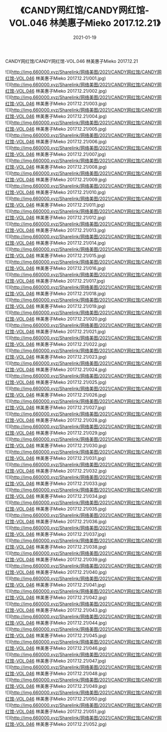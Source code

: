 ﻿---
layout: post
title:  《CANDY网红馆/CANDY网红馆-VOL.046 林美惠子Mieko 2017.12.21》
date:   2021-01-19
img: http://img.660000.xyz/Sharelink/网络美图/2021/CANDY网红馆/CANDY网红馆-VOL.046 林美惠子Mieko 2017.12.21/000.jpg
categories: [美女, 清纯, 唯美]
---

CANDY网红馆/CANDY网红馆-VOL.046 林美惠子Mieko 2017.12.21

 ![](http://img.660000.xyz/Sharelink/网络美图/2021/CANDY网红馆/CANDY网红馆-VOL.046 林美惠子Mieko 2017.12.21/001.jpg) <br>![](http://img.660000.xyz/Sharelink/网络美图/2021/CANDY网红馆/CANDY网红馆-VOL.046 林美惠子Mieko 2017.12.21/002.jpg) <br>![](http://img.660000.xyz/Sharelink/网络美图/2021/CANDY网红馆/CANDY网红馆-VOL.046 林美惠子Mieko 2017.12.21/003.jpg) <br>![](http://img.660000.xyz/Sharelink/网络美图/2021/CANDY网红馆/CANDY网红馆-VOL.046 林美惠子Mieko 2017.12.21/004.jpg) <br>![](http://img.660000.xyz/Sharelink/网络美图/2021/CANDY网红馆/CANDY网红馆-VOL.046 林美惠子Mieko 2017.12.21/005.jpg) <br>![](http://img.660000.xyz/Sharelink/网络美图/2021/CANDY网红馆/CANDY网红馆-VOL.046 林美惠子Mieko 2017.12.21/006.jpg) <br>![](http://img.660000.xyz/Sharelink/网络美图/2021/CANDY网红馆/CANDY网红馆-VOL.046 林美惠子Mieko 2017.12.21/007.jpg) <br>![](http://img.660000.xyz/Sharelink/网络美图/2021/CANDY网红馆/CANDY网红馆-VOL.046 林美惠子Mieko 2017.12.21/008.jpg) <br>![](http://img.660000.xyz/Sharelink/网络美图/2021/CANDY网红馆/CANDY网红馆-VOL.046 林美惠子Mieko 2017.12.21/009.jpg) <br>![](http://img.660000.xyz/Sharelink/网络美图/2021/CANDY网红馆/CANDY网红馆-VOL.046 林美惠子Mieko 2017.12.21/010.jpg) <br>![](http://img.660000.xyz/Sharelink/网络美图/2021/CANDY网红馆/CANDY网红馆-VOL.046 林美惠子Mieko 2017.12.21/011.jpg) <br>![](http://img.660000.xyz/Sharelink/网络美图/2021/CANDY网红馆/CANDY网红馆-VOL.046 林美惠子Mieko 2017.12.21/012.jpg) <br>![](http://img.660000.xyz/Sharelink/网络美图/2021/CANDY网红馆/CANDY网红馆-VOL.046 林美惠子Mieko 2017.12.21/013.jpg) <br>![](http://img.660000.xyz/Sharelink/网络美图/2021/CANDY网红馆/CANDY网红馆-VOL.046 林美惠子Mieko 2017.12.21/014.jpg) <br>![](http://img.660000.xyz/Sharelink/网络美图/2021/CANDY网红馆/CANDY网红馆-VOL.046 林美惠子Mieko 2017.12.21/015.jpg) <br>![](http://img.660000.xyz/Sharelink/网络美图/2021/CANDY网红馆/CANDY网红馆-VOL.046 林美惠子Mieko 2017.12.21/016.jpg) <br>![](http://img.660000.xyz/Sharelink/网络美图/2021/CANDY网红馆/CANDY网红馆-VOL.046 林美惠子Mieko 2017.12.21/017.jpg) <br>![](http://img.660000.xyz/Sharelink/网络美图/2021/CANDY网红馆/CANDY网红馆-VOL.046 林美惠子Mieko 2017.12.21/018.jpg) <br>![](http://img.660000.xyz/Sharelink/网络美图/2021/CANDY网红馆/CANDY网红馆-VOL.046 林美惠子Mieko 2017.12.21/019.jpg) <br>![](http://img.660000.xyz/Sharelink/网络美图/2021/CANDY网红馆/CANDY网红馆-VOL.046 林美惠子Mieko 2017.12.21/020.jpg) <br>![](http://img.660000.xyz/Sharelink/网络美图/2021/CANDY网红馆/CANDY网红馆-VOL.046 林美惠子Mieko 2017.12.21/021.jpg) <br>![](http://img.660000.xyz/Sharelink/网络美图/2021/CANDY网红馆/CANDY网红馆-VOL.046 林美惠子Mieko 2017.12.21/022.jpg) <br>![](http://img.660000.xyz/Sharelink/网络美图/2021/CANDY网红馆/CANDY网红馆-VOL.046 林美惠子Mieko 2017.12.21/023.jpg) <br>![](http://img.660000.xyz/Sharelink/网络美图/2021/CANDY网红馆/CANDY网红馆-VOL.046 林美惠子Mieko 2017.12.21/024.jpg) <br>![](http://img.660000.xyz/Sharelink/网络美图/2021/CANDY网红馆/CANDY网红馆-VOL.046 林美惠子Mieko 2017.12.21/025.jpg) <br>![](http://img.660000.xyz/Sharelink/网络美图/2021/CANDY网红馆/CANDY网红馆-VOL.046 林美惠子Mieko 2017.12.21/026.jpg) <br>![](http://img.660000.xyz/Sharelink/网络美图/2021/CANDY网红馆/CANDY网红馆-VOL.046 林美惠子Mieko 2017.12.21/027.jpg) <br>![](http://img.660000.xyz/Sharelink/网络美图/2021/CANDY网红馆/CANDY网红馆-VOL.046 林美惠子Mieko 2017.12.21/028.jpg) <br>![](http://img.660000.xyz/Sharelink/网络美图/2021/CANDY网红馆/CANDY网红馆-VOL.046 林美惠子Mieko 2017.12.21/029.jpg) <br>![](http://img.660000.xyz/Sharelink/网络美图/2021/CANDY网红馆/CANDY网红馆-VOL.046 林美惠子Mieko 2017.12.21/030.jpg) <br>![](http://img.660000.xyz/Sharelink/网络美图/2021/CANDY网红馆/CANDY网红馆-VOL.046 林美惠子Mieko 2017.12.21/031.jpg) <br>![](http://img.660000.xyz/Sharelink/网络美图/2021/CANDY网红馆/CANDY网红馆-VOL.046 林美惠子Mieko 2017.12.21/032.jpg) <br>![](http://img.660000.xyz/Sharelink/网络美图/2021/CANDY网红馆/CANDY网红馆-VOL.046 林美惠子Mieko 2017.12.21/033.jpg) <br>![](http://img.660000.xyz/Sharelink/网络美图/2021/CANDY网红馆/CANDY网红馆-VOL.046 林美惠子Mieko 2017.12.21/034.jpg) <br>![](http://img.660000.xyz/Sharelink/网络美图/2021/CANDY网红馆/CANDY网红馆-VOL.046 林美惠子Mieko 2017.12.21/035.jpg) <br>![](http://img.660000.xyz/Sharelink/网络美图/2021/CANDY网红馆/CANDY网红馆-VOL.046 林美惠子Mieko 2017.12.21/036.jpg) <br>![](http://img.660000.xyz/Sharelink/网络美图/2021/CANDY网红馆/CANDY网红馆-VOL.046 林美惠子Mieko 2017.12.21/037.jpg) <br>![](http://img.660000.xyz/Sharelink/网络美图/2021/CANDY网红馆/CANDY网红馆-VOL.046 林美惠子Mieko 2017.12.21/038.jpg) <br>![](http://img.660000.xyz/Sharelink/网络美图/2021/CANDY网红馆/CANDY网红馆-VOL.046 林美惠子Mieko 2017.12.21/039.jpg) <br>![](http://img.660000.xyz/Sharelink/网络美图/2021/CANDY网红馆/CANDY网红馆-VOL.046 林美惠子Mieko 2017.12.21/040.jpg) <br>![](http://img.660000.xyz/Sharelink/网络美图/2021/CANDY网红馆/CANDY网红馆-VOL.046 林美惠子Mieko 2017.12.21/041.jpg) <br>![](http://img.660000.xyz/Sharelink/网络美图/2021/CANDY网红馆/CANDY网红馆-VOL.046 林美惠子Mieko 2017.12.21/042.jpg) <br>![](http://img.660000.xyz/Sharelink/网络美图/2021/CANDY网红馆/CANDY网红馆-VOL.046 林美惠子Mieko 2017.12.21/043.jpg) <br>![](http://img.660000.xyz/Sharelink/网络美图/2021/CANDY网红馆/CANDY网红馆-VOL.046 林美惠子Mieko 2017.12.21/044.jpg) <br>![](http://img.660000.xyz/Sharelink/网络美图/2021/CANDY网红馆/CANDY网红馆-VOL.046 林美惠子Mieko 2017.12.21/045.jpg) <br>![](http://img.660000.xyz/Sharelink/网络美图/2021/CANDY网红馆/CANDY网红馆-VOL.046 林美惠子Mieko 2017.12.21/046.jpg) <br>![](http://img.660000.xyz/Sharelink/网络美图/2021/CANDY网红馆/CANDY网红馆-VOL.046 林美惠子Mieko 2017.12.21/047.jpg) <br>![](http://img.660000.xyz/Sharelink/网络美图/2021/CANDY网红馆/CANDY网红馆-VOL.046 林美惠子Mieko 2017.12.21/048.jpg) <br>![](http://img.660000.xyz/Sharelink/网络美图/2021/CANDY网红馆/CANDY网红馆-VOL.046 林美惠子Mieko 2017.12.21/049.jpg) <br>![](http://img.660000.xyz/Sharelink/网络美图/2021/CANDY网红馆/CANDY网红馆-VOL.046 林美惠子Mieko 2017.12.21/050.jpg) <br>![](http://img.660000.xyz/Sharelink/网络美图/2021/CANDY网红馆/CANDY网红馆-VOL.046 林美惠子Mieko 2017.12.21/051.jpg) <br>![](http://img.660000.xyz/Sharelink/网络美图/2021/CANDY网红馆/CANDY网红馆-VOL.046 林美惠子Mieko 2017.12.21/052.jpg) <br>